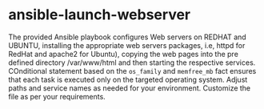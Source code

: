 # ansible-launch-webserver
The provided Ansible playbook configures Web servers on REDHAT and UBUNTU, installing the appropriate web servers packages, i.e, httpd for RedHat and apache2 for Ubuntu), copying the web pages into the pre defined directory /var/www/html and then starting the respective services. 
COnditional statement based on the `os_family` and `memfree_mb` fact ensures that each task is executed only on the targeted operating system. Adjust paths and service names as needed for your environment. 
Customize the file as per your requirements. 
